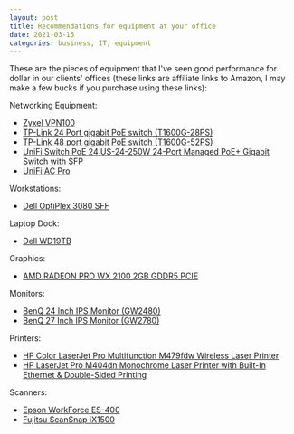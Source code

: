 ```yaml
---
layout: post
title: Recommendations for equipment at your office
date: 2021-03-15
categories: business, IT, equipment
---
```

These are the pieces of equipment that I've seen good performance for dollar in our clients' offices (these links are affiliate links to Amazon, I may make a few bucks if you purchase using these links):

Networking Equipment:

- [Zyxel VPN100](https://amzn.to/3vmTQ0K)
- [TP-Link 24 Port gigabit PoE switch (T1600G-28PS)](https://amzn.to/3vsMetM)
- [TP-Link 48 port gigabit PoE switch (T1600G-52PS)](https://amzn.to/2OBe6ez)
- [UniFi Switch PoE 24 US-24-250W 24-Port Managed PoE+ Gigabit Switch with SFP](https://amzn.to/395Z1sE)
- [UniFi AC Pro](https://amzn.to/2Q7Lfz0)

Workstations:

- [Dell OptiPlex 3080 SFF](https://amzn.to/3bNyYrR)

Laptop Dock:

- [Dell WD19TB](https://amzn.to/3sbfbsd)

Graphics:

- [AMD RADEON PRO WX 2100 2GB GDDR5 PCIE](https://amzn.to/38FFKxO)

Monitors:

- [BenQ 24 Inch IPS Monitor (GW2480)](https://amzn.to/2PXs3DR)
- [BenQ 27 Inch IPS Monitor (GW2780)](https://amzn.to/3qTQsHc)

Printers:

- [HP Color LaserJet Pro Multifunction M479fdw Wireless Laser Printer](https://amzn.to/38FFVsY)
- [HP LaserJet Pro M404dn Monochrome Laser Printer with Built-In Ethernet & Double-Sided Printing](https://amzn.to/38JKKkY)

Scanners:

- [Epson WorkForce ES-400](https://amzn.to/38JL5UM)
- [Fujitsu ScanSnap iX1500](https://amzn.to/2OBe6ez)